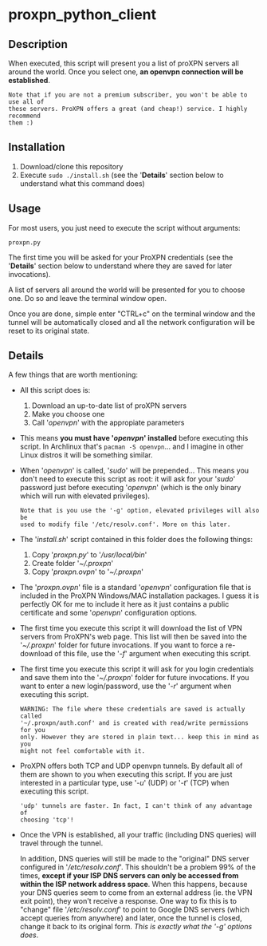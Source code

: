 # proxpn_python_client

## Description

When executed, this script will present you a list of proXPN servers all around
the world. Once you select one, **an openvpn connection will be established**.

```
Note that if you are not a premium subscriber, you won't be able to use all of
these servers. ProXPN offers a great (and cheap!) service. I highly recommend
them :)
```

## Installation

  1. Download/clone this repository
  2. Execute `sudo ./install.sh` (see the '**Details**' section below to
     understand what this command does)


## Usage

For most users, you just need to execute the script without arguments:
```
proxpn.py
```
The first time you will be asked for your ProXPN credentials (see the
'**Details**' section below to understand where they are saved for later
invocations).

A list of servers all around the world will be presented for you to choose one.
Do so and leave the terminal window open.

Once you are done, simple enter "CTRL+c" on the terminal window and the tunnel
will be automatically closed and all the network configuration will be reset to
its original state.


## Details

A few things that are worth mentioning:

  * All this script does is:
    1. Download an up-to-date list of proXPN servers
    2. Make you choose one
    3. Call '*openvpn*' with the appropiate parameters

  * This means **you must have '*openvpn*' installed** before executing this
    script.
    In Archlinux that's `pacman -S openvpn`... and I imagine in other Linux
    distros it will be something similar.

  * When '*openvpn*' is called, '*sudo*' will be prepended... This means you
    don't need to execute this script as root: it will ask for your '*sudo*'
    password just before executing '*openvpn*' (which is the only binary which
    will run with elevated privileges).

      ```
      Note that is you use the '-g' option, elevated privileges will also be
      used to modify file '/etc/resolv.conf'. More on this later.
      ```

  * The '*install.sh*' script contained in this folder does the following things:
    1. Copy '*proxpn.py*' to '*/usr/local/bin*'
    2. Create folder '*~/.proxpn*'
    3. Copy '*proxpn.ovpn*' to '*~/.proxpn*'

  * The '*proxpn.ovpn*' file is a standard '*openvpn*' configuration file that
    is included in the ProXPN Windows/MAC installation packages.
    I guess it is perfectly OK for me to include it here as it just contains
    a public certificate and some '*openvpn*' configuration options.

  * The first time you execute this script it will download the list of VPN
    servers from ProXPN's web page. This list will then be saved into the
    '*~/.proxpn*' folder for future invocations. If you want to force a
    re-download of this file, use the '*-f*' argument when executing this
    script.

  * The first time you execute this script it will ask for you login credentials
    and save them into the '*~/.proxpn*' folder for future invocations. If you
    want to enter a new login/password, use the '*-r*' argument when executing
    this script.

      ```
      WARNING: The file where these credentials are saved is actually called
      '~/.proxpn/auth.conf' and is created with read/write permissions for you
      only. However they are stored in plain text... keep this in mind as you
      might not feel comfortable with it.
      ```

  * ProXPN offers both TCP and UDP openvpn tunnels. By default all of them are
    shown to you when executing this script. If you are just interested in a
    particular type, use '*-u*' (UDP) or '*-t*' (TCP) when executing this
    script.

      ```
      'udp' tunnels are faster. In fact, I can't think of any advantage of
      choosing 'tcp'!
      ```

  * Once the VPN is established, all your traffic (including DNS queries)
    will travel through the tunnel.
    
    In addition, DNS queries will still be made
    to the "original" DNS server configured in '*/etc/resolv.conf*'.
    This shouldn't be a problem 99% of the times, **except if your ISP DNS
    servers can only be accessed from within the ISP network address space**.
    When this happens, because your DNS queries seem to come from an external
    address (ie. the VPN exit point), they won't receive a response.
    One way to fix this is to "change" file '*/etc/resolv.conf*' to point to
    Google DNS servers (which accept queries from anywhere) and later, once the
    tunnel is closed, change it back to its original form. *This is exactly
    what the '-g' options does*.



